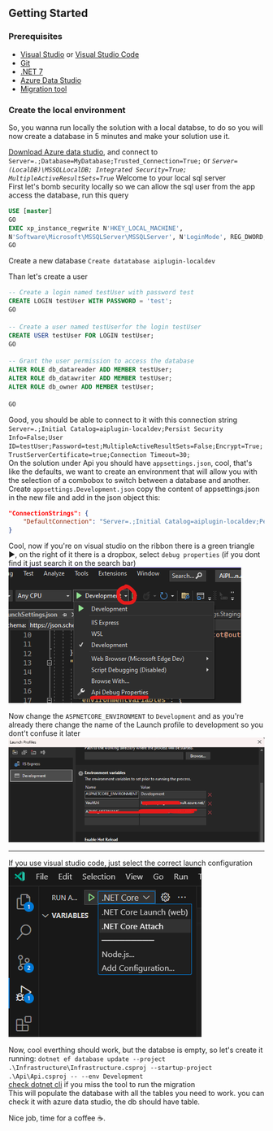 ## Getting Started

### Prerequisites
- [Visual Studio](https://visualstudio.microsoft.com/vs/) or [Visual Studio Code](https://code.visualstudio.com/)
- [Git](https://git-scm.com/downloads)
- [.NET 7](https://dotnet.microsoft.com/download/dotnet/7.0)
- [Azure Data Studio](https://docs.microsoft.com/en-us/sql/azure-data-studio/download-azure-data-studio)
- [Migration tool](https://docs.microsoft.com/en-us/ef/core/cli/dotnet)

### Create the local environment

So, you wanna run locally the solution with a local databse, to do so you will now create a database in 5 minutes and make your solution use it.

[Download Azure data studio](https://docs.microsoft.com/en-us/sql/azure-data-studio/download-azure-data-studio), and connect to `Server=.;Database=MyDatabase;Trusted_Connection=True;` or 
_`Server=(LocalDB)\MSSQLLocalDB; Integrated Security=True; MultipleActiveResultSets=True`_
Welcome to your local sql server   
First let's bomb security locally so we can allow the sql user from the app access the database, run this query
```sql
USE [master]
GO
EXEC xp_instance_regwrite N'HKEY_LOCAL_MACHINE', 
N'Software\Microsoft\MSSQLServer\MSSQLServer', N'LoginMode', REG_DWORD, 2
GO
```
Create a new database `Create datatabase aiplugin-localdev`

Than let's create a user 
```sql
-- Create a login named testUser with password test
CREATE LOGIN testUser WITH PASSWORD = 'test';
GO

-- Create a user named testUserfor the login testUser
CREATE USER testUser FOR LOGIN testUser;
GO

-- Grant the user permission to access the database
ALTER ROLE db_datareader ADD MEMBER testUser;
ALTER ROLE db_datawriter ADD MEMBER testUser;
ALTER ROLE db_owner ADD MEMBER testUser;

GO
```

Good, you should be able to connect to it with this connection string    
`Server=.;Initial Catalog=aiplugin-localdev;Persist Security Info=False;User ID=testUser;Password=test;MultipleActiveResultSets=False;Encrypt=True;TrustServerCertificate=true;Connection Timeout=30;`   
On the solution under Api you should have `appsettings.json`, cool, that's like the defaults, we want to create an environment that will allow you with the selection of a combobox to switch between a database and another.   
Create `appsettings.Development.json` copy the content of appsettings.json in the new file and add in the json object this:
```json
"ConnectionStrings": {
    "DefaultConnection": "Server=.;Initial Catalog=aiplugin-localdev;Persist Security Info=False;User ID=testUser;Password=test;MultipleActiveResultSets=False;Encrypt=True;TrustServerCertificate=true;Connection Timeout=30;"
}
```

Cool, now 
if you're on visual studio on the ribbon there is a green triangle ▶️, on the right of it there is a dropbox, select `debug properties` (if you dont find it just search it on the search bar)
 ![debug properties from the combo launch](launch2.png "debug properties from the combo launch")

Now change the `ASPNETCORE_ENVIRONMENT` to `Development`  and as you're already there change the name of the Launch profile to development so you dont't confuse it later
![development launch profile](launch1.png "development launch profile")

---
If you use visual studio code, just select the correct launch configuration ![Run launch configuration](LaunchConf.png)

Now, cool everthing should work, but the databse is empty, so let's create it running:
`dotnet ef database update --project .\Infrastructure\Infrastructure.csproj --startup-project .\Api\Api.csproj -- --env Development`   
[check dotnet cli](https://learn.microsoft.com/en-us/ef/core/cli/dotnet) if you miss the tool to run the migration   
This will populate the database with all the tables you need to work. you can check it with azure data studio, the db should have table.

Nice job, time for a coffee ☕.